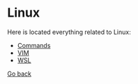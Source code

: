 # Linux
Here is located everything related to Linux:
* [Commands](./commands/README.md)
* [VIM](./vim/README.md)
* [WSL](./wsl/README.md)

[Go back](./..)